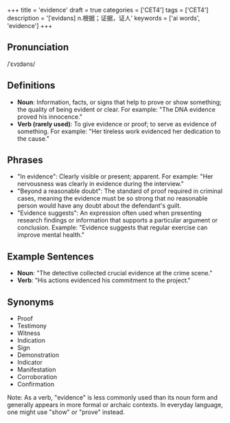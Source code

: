 +++
title = 'evidence'
draft = true
categories = ['CET4']
tags = ['CET4']
description = '[ˈevidəns] n.根据；证据，证人'
keywords = ['ai words', 'evidence']
+++

## Pronunciation
/ˈɛvɪdəns/

## Definitions
- **Noun**: Information, facts, or signs that help to prove or show something; the quality of being evident or clear. For example: "The DNA evidence proved his innocence." 
- **Verb (rarely used)**: To give evidence or proof; to serve as evidence of something. For example: "Her tireless work evidenced her dedication to the cause."

## Phrases
- "In evidence": Clearly visible or present; apparent. For example: "Her nervousness was clearly in evidence during the interview."
- "Beyond a reasonable doubt": The standard of proof required in criminal cases, meaning the evidence must be so strong that no reasonable person would have any doubt about the defendant's guilt.
- "Evidence suggests": An expression often used when presenting research findings or information that supports a particular argument or conclusion. Example: "Evidence suggests that regular exercise can improve mental health."

## Example Sentences
- **Noun**: "The detective collected crucial evidence at the crime scene."
- **Verb**: "His actions evidenced his commitment to the project."

## Synonyms
- Proof
- Testimony
- Witness
- Indication
- Sign
- Demonstration
- Indicator
- Manifestation
- Corroboration
- Confirmation

Note: As a verb, "evidence" is less commonly used than its noun form and generally appears in more formal or archaic contexts. In everyday language, one might use "show" or "prove" instead.
